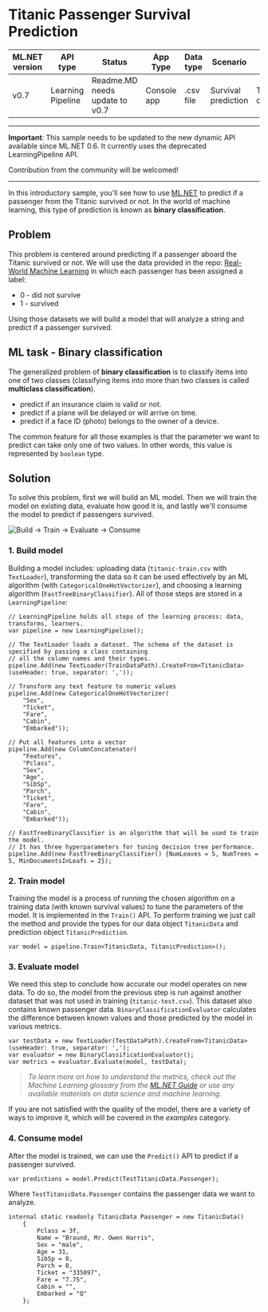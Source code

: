 # Titanic Passenger Survival Prediction

| ML.NET version | API type          | Status                        | App Type    | Data type | Scenario            | ML Task                   | Algorithms                  |
|----------------|-------------------|-------------------------------|-------------|-----------|---------------------|---------------------------|-----------------------------|
| v0.7           | Learning Pipeline | Readme.MD needs update to v0.7 | Console app | .csv file | Survival prediction | Two-class  classification | FastTree Binary  Classifier |

------------------------------------

**Important**: This sample needs to be updated to the new dynamic API available since ML.NET 0.6. It currently uses the deprecated LearningPipeline API.

Contribution from the community will be welcomed! 

------------------------------------

In this introductory sample, you'll see how to use [ML.NET](https://www.microsoft.com/net/learn/apps/machine-learning-and-ai/ml-dotnet) to predict if a passenger from the Titanic survived or not. In the world of machine learning, this type of prediction is known as **binary classification**.

## Problem

This problem is centered around predicting if a passenger aboard the Titanic survived or not. We will use the data provided in the repo: [Real-World Machine Learning](https://github.com/brinkar/real-world-machine-learning/blob/master/data/titanic.csv) in which each passenger has been assigned a label:

* 0 - did not survive
* 1 - survived

Using those datasets we will build a model that will analyze a string and predict if a passenger survived.

## ML task - Binary classification

The generalized problem of **binary classification** is to classify items into one of two classes (classifying items into more than two classes is called **multiclass classification**).

* predict if an insurance claim is valid or not.
* predict if a plane will be delayed or will arrive on time.
* predict if a face ID (photo) belongs to the owner of a device.

The common feature for all those examples is that the parameter we want to predict can take only one of two values. In other words, this value is represented by `boolean` type.

## Solution

To solve this problem, first we will build an ML model. Then we will train the model on existing data, evaluate how good it is, and lastly we'll consume the model to predict if passengers survived.

![Build -> Train -> Evaluate -> Consume](../../../../../master/samples/csharp/getting-started/shared_content/modelpipeline.png)

### 1. Build model

Building a model includes: uploading data (`titanic-train.csv` with `TextLoader`), transforming the data so it can be used effectively by an ML algorithm (with `CategoricalOneHotVectorizer`), and choosing a learning algorithm (`FastTreeBinaryClassifier`). All of those steps are stored in a `LearningPipeline`:

```CSharp
// LearningPipeline holds all steps of the learning process: data, transforms, learners.  
var pipeline = new LearningPipeline();

// The TextLoader loads a dataset. The schema of the dataset is specified by passing a class containing
// all the column names and their types.
pipeline.Add(new TextLoader(TrainDataPath).CreateFrom<TitanicData>(useHeader: true, separator: ','));

// Transform any text feature to numeric values
pipeline.Add(new CategoricalOneHotVectorizer(
    "Sex",
    "Ticket",
    "Fare",
    "Cabin",
    "Embarked"));

// Put all features into a vector
pipeline.Add(new ColumnConcatenator(
    "Features",
    "Pclass",
    "Sex",
    "Age",
    "SibSp",
    "Parch",
    "Ticket",
    "Fare",
    "Cabin",
    "Embarked"));

// FastTreeBinaryClassifier is an algorithm that will be used to train the model.
// It has three hyperparameters for tuning decision tree performance.
pipeline.Add(new FastTreeBinaryClassifier() {NumLeaves = 5, NumTrees = 5, MinDocumentsInLeafs = 2});
```

### 2. Train model

Training the model is a process of running the chosen algorithm on a training data (with known survival values) to tune the parameters of the model. It is implemented in the `Train()` API. To perform training we just call the method and provide the types for our data object `TitanicData` and  prediction object `TitanicPrediction`.

```CSharp
var model = pipeline.Train<TitanicData, TitanicPrediction>();
```

### 3. Evaluate model

We need this step to conclude how accurate our model operates on new data. To do so, the model from the previous step is run against another dataset that was not used in training (`titanic-test.csv`). This dataset also contains known passenger data. `BinaryClassificationEvaluator` calculates the difference between known values and those predicted by the model in various metrics.

```CSharp
var testData = new TextLoader(TestDataPath).CreateFrom<TitanicData>(useHeader: true, separator: ',');
var evaluator = new BinaryClassificationEvaluator();
var metrics = evaluator.Evaluate(model, testData);
```

>*To learn more on how to understand the metrics, check out the Machine Learning glossary from the [ML.NET Guide](https://docs.microsoft.com/en-us/dotnet/machine-learning/) or use any available materials on data science and machine learning*.

If you are not satisfied with the quality of the model, there are a variety of ways to improve it, which will be covered in the *examples* category.

### 4. Consume model

After the model is trained, we can use the `Predict()` API to predict if a passenger survived.

```CSharp
var predictions = model.Predict(TestTitanicData.Passenger);
```

Where `TestTitanicData.Passenger` contains the passenger data we want to analyze.

```CSharp
internal static readonly TitanicData Passenger = new TitanicData()
    {
        Pclass = 3f,
        Name = "Braund, Mr. Owen Harris",
        Sex = "male",
        Age = 31,
        SibSp = 0,
        Parch = 0,
        Ticket = "335097",
        Fare = "7.75",
        Cabin = "",
        Embarked = "Q"
    };
```

